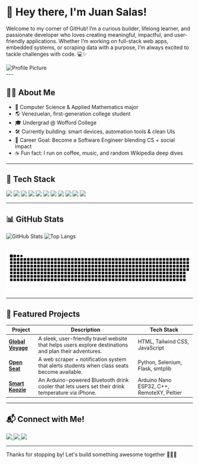 <div class=align="center">

  # 👋 Hey there, I'm Juan Salas!
  
  Welcome to my corner of GitHub! I’m a curious builder, lifelong learner, and passionate developer who loves creating meaningful, impactful, and user-friendly applications. Whether I’m working on full-stack web apps, embedded systems, or scraping data with a purpose, I’m always excited to tackle challenges with code. 💻✨
  
  <img src="https://avatars.githubusercontent.com/u/142240574?v=4" height="250" alt="Profile Picture" class="center" />

</div>
---

## 🙋‍♂️ About Me

- 🧠 Computer Science & Applied Mathematics major  
- 🌎 Venezuelan, first-generation college student  
- 🎓 Undergrad @ Wofford College  
- 🛠️ Currently building: smart devices, automation tools & clean UIs  
- 🚀 Career Goal: Become a Software Engineer blending CS + social impact  
- ☕ Fun fact: I run on coffee, music, and random Wikipedia deep dives  

---

## 🧰 Tech Stack

<p align="left">
  <img src="https://img.shields.io/badge/Python-3776AB?style=for-the-badge&logo=python&logoColor=white"/>
  <img src="https://img.shields.io/badge/C++-00599C?style=for-the-badge&logo=c%2B%2B&logoColor=white"/>
  <img src="https://img.shields.io/badge/JavaScript-F7DF1E?style=for-the-badge&logo=javascript&logoColor=black"/>
  <img src="https://img.shields.io/badge/HTML5-E34F26?style=for-the-badge&logo=html5&logoColor=white"/>
  <img src="https://img.shields.io/badge/CSS3-1572B6?style=for-the-badge&logo=css3&logoColor=white"/>
  <img src="https://img.shields.io/badge/TailwindCSS-06B6D4?style=for-the-badge&logo=tailwindcss&logoColor=white"/>
  <img src="https://img.shields.io/badge/Flask-000000?style=for-the-badge&logo=flask&logoColor=white"/>
  <img src="https://img.shields.io/badge/Arduino-00979D?style=for-the-badge&logo=arduino&logoColor=white"/>
  <img src="https://img.shields.io/badge/Selenium-43B02A?style=for-the-badge&logo=selenium&logoColor=white"/>
  <img src="https://img.shields.io/badge/Git-F05032?style=for-the-badge&logo=git&logoColor=white"/>
  <img src="https://img.shields.io/badge/GitHub-181717?style=for-the-badge&logo=github&logoColor=white"/>
</p>

---

## 📊 GitHub Stats

<p align="left">
  <img src="https://github-readme-stats.vercel.app/api?username=juanjbsalas&show_icons=true&theme=radical" alt="GitHub Stats" height="180px"/>
  <img src="https://github-readme-stats.vercel.app/api/top-langs/?username=juanjbsalas&layout=compact&theme=radical" alt="Top Langs" height="180px"/>
</p>

<br clear="both">

<picture>
  <source media="(prefers-color-scheme: dark)" srcset="https://raw.githubusercontent.com/juanjbsalas/juanjbsalas/output/github-snake-dark.svg" />
  <source media="(prefers-color-scheme: light)" srcset="https://raw.githubusercontent.com/juanjbsalas/juanjbsalas/output/github-snake.svg" />
  <img alt="github-snake" src="https://raw.githubusercontent.com/juanjbsalas/juanjbsalas/output/github-snake.svg" />
</picture>

---

## 🚀 Featured Projects

| Project | Description | Tech Stack |
|--------|-------------|------------|
| [**Global Voyage**](https://github.com/juanjbsalas/Global-Voyage) | A sleek, user-friendly travel website that helps users explore destinations and plan their adventures. | HTML, Tailwind CSS, JavaScript |
| [**Open Seat**](https://github.com/juanjbsalas/Open-Seat) | A web scraper + notification system that alerts students when class seats become available. | Python, Selenium, Flask, smtplib |
| [**Smart Koozie**](https://github.com/juanjbsalas/Smart-Koozie) | An Arduino-powered Bluetooth drink cooler that lets users set their drink temperature via iPhone. | Arduino Nano ESP32, C++, RemoteXY, Peltier |

---

## 📬 Connect with Me!

<p align="left">
  <a href="https://www.linkedin.com/in/juanjbsalas/" target="_blank">
    <img src="https://img.shields.io/badge/LinkedIn-0077B5?style=for-the-badge&logo=linkedin&logoColor=white"/>
  </a>
  <a href="mailto:juanjbsalas@gmail.com">
    <img src="https://img.shields.io/badge/Gmail-D14836?style=for-the-badge&logo=gmail&logoColor=white"/>
  </a>
  <a href="https://juanjbsalas.github.io/Global-Voyage/" target="_blank">
    <img src="https://img.shields.io/badge/Portfolio-24292E?style=for-the-badge&logo=github&logoColor=white"/>
  </a>
</p>

---

Thanks for stopping by! Let's build something awesome together 👨‍💻✨
